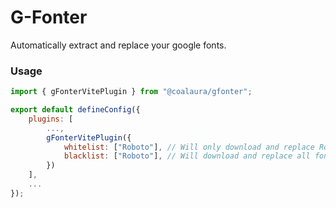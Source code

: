 # G-Fonter

Automatically extract and replace your google fonts.

### Usage

```javascript
import { gFonterVitePlugin } from "@coalaura/gfonter";

export default defineConfig({
	plugins: [
		...,
		gFonterVitePlugin({
			whitelist: ["Roboto"], // Will only download and replace Roboto
			blacklist: ["Roboto"], // Will download and replace all fonts except Roboto
		})
	],
	...
});
```
